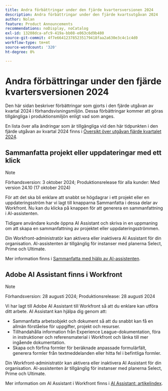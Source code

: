 ```yaml
---
title: Andra förbättringar under den fjärde kvartersversionen 2024
description: Andra förbättringar under den fjärde kvartsutgåvan 2024
author: Nolan
feature: Product Announcements
recommendations: noDisplay, noCatalog
exl-id: 13208dca-afc9-419a-bb08-e063c6d9b480
source-git-commit: 4f7e664123785235179418faa2a630e3c4c1c4d0
workflow-type: tm+mt
source-wordcount: '320'
ht-degree: 0%

---
```


# Andra förbättringar under den fjärde kvartersversionen 2024

Den här sidan beskriver förbättringar som gjorts i den fjärde utgåvan av kvartal 2024 i förhandsvisningsmiljön. Dessa förbättringar kommer att göras tillgängliga i produktionsmiljön enligt vad som anges.

En lista över alla ändringar som är tillgängliga vid den här tidpunkten i den fjärde utgåvan av kvartal 2024 finns i [Översikt över utgåvan fjärde kvartalet 2024](/help/quicksilver/product-announcements/product-releases/24-q4-release-activity/24-q4-release-overview.md).

## Sammanfatta projekt eller uppdateringar med ett klick

>[!NOTE]
>
>Förhandsversion: 3 oktober 2024; Produktionsrelease för alla kunder: Med version 24.10 (17 oktober 2024)

För att det ska bli enklare att snabbt se högdagrar i ett projekt eller en uppdateringsström har vi lagt till knapparna Sammanfatta i dessa delar av Workfront. Nu kan du klicka på knappen för att generera en sammanfattning i AI-assistenten.

Tidigare användare kunde öppna AI Assistant och skriva in en uppmaning om att skapa en sammanfattning av projektet eller uppdateringsströmmen.

Din Workfront-administratör kan aktivera eller inaktivera AI Assistant för din organisation. AI-assistenten är tillgänglig för instanser med planerna Select, Prime och Ultimate.

Mer information finns i [Sammanfatta med hjälp av AI-assistenten](/help/quicksilver/workfront-basics/ai-assistant/summarize-this.md).

## Adobe AI Assistant finns i Workfront

>[!NOTE]
>
>Förhandsversion: 28 augusti 2024; Produktionsrelease: 28 augusti 2024

Vi har lagt till Adobe AI Assistant till Workfront så att du enklare kan utföra ditt arbete. AI Assistant kan hjälpa dig genom att:

* Sammanfatta arbetsobjekt och dokument så att du snabbt kan få en allmän förståelse för uppgifter, projekt och resurser.
* Tillhandahålla information från Experience League-dokumentation, föra in instruktioner och referensmaterial i Workfront och länka till mer ingående dokumentation.
* Skapa och förfina formler för beräknade anpassade formulärfält, generera formler från textmeddelanden eller hitta fel i befintliga formler.

Din Workfront-administratör kan aktivera eller inaktivera AI Assistant för din organisation. AI-assistenten är tillgänglig för instanser med planerna Select, Prime och Ultimate.

Mer information om AI Assistant i Workfront finns i [AI Assistant: artikelindex](/help/quicksilver/workfront-basics/ai-assistant/ai-assistant.md).
